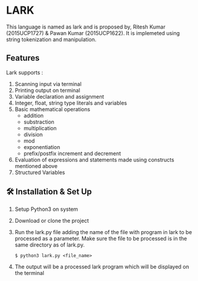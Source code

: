 # LARK
This language is named as lark and is proposed by, Ritesh Kumar (2015UCP1727) &amp; Pawan Kumar (2015UCP1622). It is implemeted using string tokenization and manipulation.


## Features
Lark supports :
1. Scanning input via terminal
2. Printing output on terminal
3. Variable declaration and assignment
4. Integer, float, string type literals and variables
5. Basic mathematical operations
    - addition
    - substraction
    - multiplication
    - division
    - mod
    - exponentiation
    - prefix/postfix increment and decrement
6. Evaluation of expressions and statements made using constructs mentioned above
7. Structured Variables


## 🛠 Installation & Set Up

1. Setup Python3 on system

2. Download or clone the project

3. Run the lark.py file adding the name of the file with program in lark to be processed as a parameter. Make sure the file to be processed is in the same directory as of lark.py.

    ```
    $ python3 lark.py <file_name>
    ```

4. The output will be a processed lark program which will be displayed on the terminal